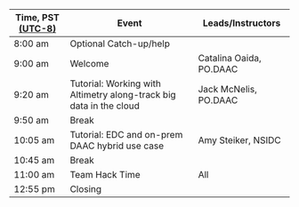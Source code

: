 | Time, PST [(UTC-8)](https://www.timeanddate.com/time/zones/pst) | Event | Leads/Instructors |
|------|-------|-------------------|
| 8:00 am | Optional Catch-up/help |  |
| 9:00 am | Welcome | Catalina Oaida, PO.DAAC |
| 9:20 am | Tutorial: Working with Altimetry along-track big data in the cloud | Jack McNelis, PO.DAAC |
| 9:50 am | Break |
| 10:05 am | Tutorial: EDC and on-prem DAAC hybrid use case | Amy Steiker, NSIDC |
| 10:45 am | Break | |
| 11:00 am | Team Hack Time | All |
| 12:55 pm | Closing | |
